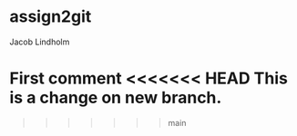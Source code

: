 # assign2git
Jacob Lindholm

First comment
<<<<<<< HEAD
This is a change on new branch.
=======
>>>>>>> main
